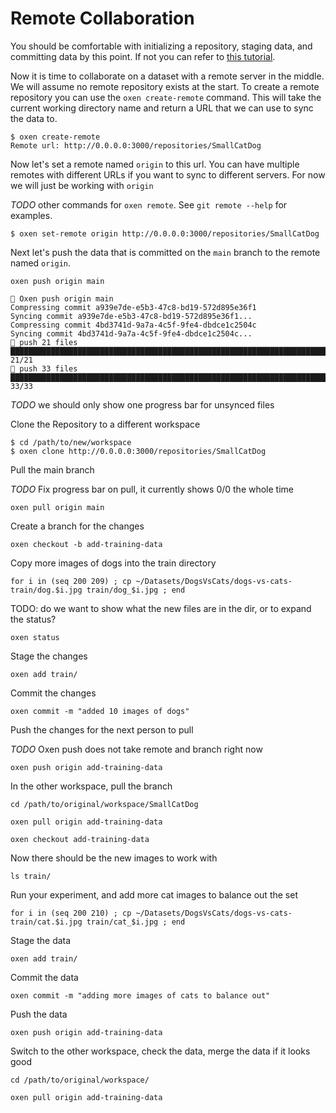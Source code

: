 # Remote Collaboration

You should be comfortable with initializing a repository, staging data, and committing data by this point. If not you can refer to [this tutorial](1_InitAndCommit.md).

Now it is time to collaborate on a dataset with a remote server in the middle. We will assume no remote repository exists at the start. To create a remote repository you can use the `oxen create-remote` command. This will take the current working directory name and return a URL that we can use to sync the data to.

```shell
$ oxen create-remote
Remote url: http://0.0.0.0:3000/repositories/SmallCatDog
```

Now let's set a remote named `origin` to this url. You can have multiple remotes with different URLs if you want to sync to different servers. For now we will just be working with `origin`

*TODO* other commands for `oxen remote`. See `git remote --help` for examples.

```shell
$ oxen set-remote origin http://0.0.0.0:3000/repositories/SmallCatDog
```

Next let's push the data that is committed on the `main` branch to the remote named `origin`.

```shell
oxen push origin main

🐂 Oxen push origin main
Compressing commit a939e7de-e5b3-47c8-bd19-572d895e36f1
Syncing commit a939e7de-e5b3-47c8-bd19-572d895e36f1...
Compressing commit 4bd3741d-9a7a-4c5f-9fe4-dbdce1c2504c
Syncing commit 4bd3741d-9a7a-4c5f-9fe4-dbdce1c2504c...
🐂 push 21 files
██████████████████████████████████████████████████████████████████████████████████████████████████████████████████████████████████████████████████████████████████████████ 21/21
🐂 push 33 files
██████████████████████████████████████████████████████████████████████████████████████████████████████████████████████████████████████████████████████████████████████████ 33/33
```

*TODO* we should only show one progress bar for unsynced files

Clone the Repository to a different workspace

```shell
$ cd /path/to/new/workspace
$ oxen clone http://0.0.0.0:3000/repositories/SmallCatDog
```

Pull the main branch

*TODO* Fix progress bar on pull, it currently shows 0/0 the whole time

`oxen pull origin main`

Create a branch for the changes

`oxen checkout -b add-training-data`

Copy more images of dogs into the train directory

`for i in (seq 200 209) ; cp ~/Datasets/DogsVsCats/dogs-vs-cats-train/dog.$i.jpg train/dog_$i.jpg ; end`

TODO: do we want to show what the new files are in the dir, or to expand the status?

`oxen status`

Stage the changes

`oxen add train/`

Commit the changes

`oxen commit -m "added 10 images of dogs"`

Push the changes for the next person to pull

*TODO* Oxen push does not take remote and branch right now

`oxen push origin add-training-data`

In the other workspace, pull the branch

`cd /path/to/original/workspace/SmallCatDog`

`oxen pull origin add-training-data`

`oxen checkout add-training-data`

Now there should be the new images to work with

`ls train/`

Run your experiment, and add more cat images to balance out the set

`for i in (seq 200 210) ; cp ~/Datasets/DogsVsCats/dogs-vs-cats-train/cat.$i.jpg train/cat_$i.jpg ; end`

Stage the data

`oxen add train/`

Commit the data

`oxen commit -m "adding more images of cats to balance out"`

Push the data

`oxen push origin add-training-data`

Switch to the other workspace, check the data, merge the data if it looks good

`cd /path/to/original/workspace/`

`oxen pull origin add-training-data`


